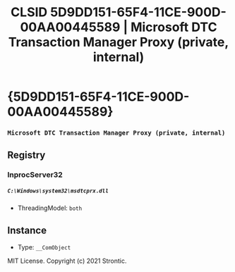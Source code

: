 ﻿---
title: "CLSID 5D9DD151-65F4-11CE-900D-00AA00445589 | Microsoft DTC Transaction Manager Proxy (private, internal)"
excerpt: What is COM-Object CLSID 5D9DD151-65F4-11CE-900D-00AA00445589?
---

# {5D9DD151-65F4-11CE-900D-00AA00445589}

### `Microsoft DTC Transaction Manager Proxy (private, internal)`

## Registry


### InprocServer32

##### `C:\Windows\system32\msdtcprx.dll`
* ThreadingModel: `both`

## Instance

* Type: `__ComObject`

MIT License. Copyright (c) 2021 Strontic.


